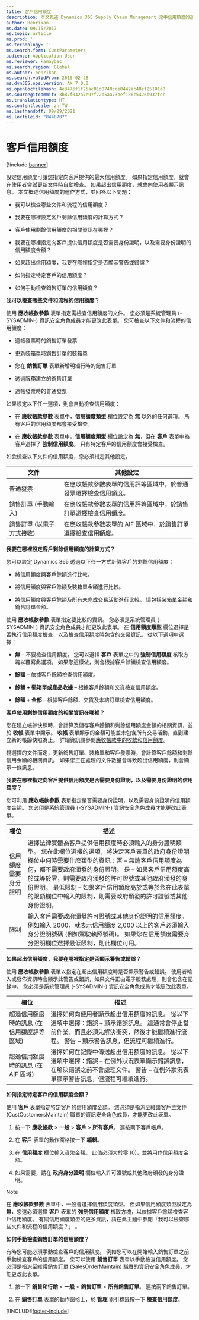 ```yaml
---
title: 客戶信用額度
description: 本文概述 Dynamics 365 Supply Chain Management 之中信用額度的運作方式。
author: Henrikan
ms.date: 09/15/2017
ms.topic: article
ms.prod: ''
ms.technology: ''
ms.search.form: CustParameters
audience: Application User
ms.reviewer: kamaybac
ms.search.region: Global
ms.author: henrikan
ms.search.validFrom: 2016-02-28
ms.dyn365.ops.version: AX 7.0.0
ms.openlocfilehash: 4e3476f1f25ac01d8740cce0442ac48ef25101a0
ms.sourcegitcommit: 3b87f042a7e97f72b5aa73bef186c5426b937fec
ms.translationtype: HT
ms.contentlocale: zh-TW
ms.lasthandoff: 09/29/2021
ms.locfileid: "8448707"
---
```

# <a name="credit-limits-for-customers"></a>客戶信用額度

[!include [banner](../includes/banner.md)]

設定信用額度可讓您指定向客戶提供的最大信用額度。 如果指定信用額度，就會在使用者嘗試更新文件時自動檢查。 如果超出信用額度，就會向使用者顯示訊息。 本文概述信用額度的運作方式，並回答以下問題：

-   我可以檢查哪些文件和流程的信用額度？

-   我要在哪裡設定客戶剩餘信用額度的計算方式？

-   客戶使用剩餘信用額度的相關資訊在哪裡？

-   我要在哪裡指定向客戶提供信用額度是否需要身份證明，以及需要身份證明的信用額度金額？

-   如果超出信用額度，我要在哪裡指定是否顯示警告或錯誤？

-   如何指定特定客戶的信用額度？

-   如何手動檢查銷售訂單的信用額度？

**我可以檢查哪些文件和流程的信用額度？**

使用 **應收帳款參數** 表單指定需檢查信用額度的文件。 您必須是系統管理員 (-SYSADMIN-) 資訊安全角色成員才能更改此表單。 您可檢查以下文件和流程的信用額度：

-   過帳發票時的銷售訂單發票

-   更新裝箱單時銷售訂單的裝箱單

-   您在 **銷售訂單** 表單新增明細行時的銷售訂單

-   透過服務建立的銷售訂單

-   過帳發票時的普通發票

如果設定以下任一選項，則會自動檢查信用額度：

-   在 **應收帳款參數** 表單中，**信用額度類型** 欄位設定為 **無** 以外的任何選項。 所有客戶的信用額度都會接受檢查。

-   在 **應收帳款參數** 表單中，**信用額度類型** 欄位設定為 **無**，但在 **客戶** 表單中為客戶選擇了 **強制信用額度**。 只有特定客戶的信用額度會接受檢查。

如欲檢查以下文件的信用額度，您必須指定其他設定。

|    文件                                    |    其他設定                                                                                                             |
|------------------------------------------------|-----------------------------------------------------------------------------------------------------------------------------------|
|    普通發票                         |    在應收帳款參數表單的信用評等區域中，於普通發票選擇檢查信用額度。     |
|    銷售訂單 (手動輸入)            |    在應收帳款參數表單的信用評等區域中，於銷售訂單選擇檢查信用額度。           |
|    銷售訂單 (以電子方式接收)     |    在應收帳款參數表單的 AIF 區域中，於銷售訂單選擇檢查信用額度。                     |

**我要在哪裡設定客戶剩餘信用額度的計算方式？**

您可以設定 Dynamics 365 透過以下任一方式計算客戶的剩餘信用額度：

-   將信用額度與客戶餘額進行比較。

-   將信用額度與客戶餘額及裝箱單金額進行比較。

-   將信用額度與客戶餘額及所有未完成交易活動進行比較。 這包括裝箱單金額和銷售訂單金額。

使用 **應收帳款參數** 表單指定要比較的資訊。 您必須是系統管理員 (-SYSADMIN-) 資訊安全角色成員才能更改此表單。 在 **信用額度類型** 欄位選擇是否執行信用額度檢查，以及檢查信用額度時包含的交易資訊。 從以下選項中選擇：

-   **無** – 不要檢查信用額度。 您可以選擇 **客戶** 表單之中的 **強制信用額度** 核取方塊以覆寫此選項。 如果您這樣做，則會根據客戶餘額檢查信用額度。

-   **餘額** – 依據客戶餘額檢查信用額度。

-   **餘額 + 裝箱單或產品收據** – 根據客戶餘額和交貨檢查信用額度。

-   **餘額 + 全部** – 根據客戶餘額、交貨及未結訂單檢查信用額度。

**客戶使用剩餘信用額度的相關資訊在哪裡？**

您在建立帳齡快照時，會計算及儲存客戶餘額和剩餘信用額度金額的相關資訊，並於 **收帳** 表單中顯示。 **收帳** 表單顯示的金額可能並未包含所有交易活動，直到建立新的帳齡快照為止。 詳細資訊請參閱[應收帳款中的收款和信用額度](/dynamicsax-2012/appuser-itpro/collections-and-credit-in-accounts-receivable)。

視選擇的文件而定，更新銷售訂單、裝箱單和客戶發票時，會計算客戶餘額和剩餘信用金額的相關資訊。 如果您正在處理的文件數量會導致超出信用額度，則會顯示一條訊息。

**我要在哪裡指定向客戶提供信用額度是否需要身份證明，以及需要身份證明的信用額度？**

您可利用 **應收帳款參數** 表單指定是否需要身份證明，以及需要身份證明的信用額度金額。
您必須是系統管理員 (-SYSADMIN-) 資訊安全角色成員才能更改此表單。

|    欄位                                    |    描述                                                                                                                                                                                                                                                                                                                                                                                                                                                                                                                                                                                                                                                                                                                                                                                                                                                        |
|---------------------------------------------|-----------------------------------------------------------------------------------------------------------------------------------------------------------------------------------------------------------------------------------------------------------------------------------------------------------------------------------------------------------------------------------------------------------------------------------------------------------------------------------------------------------------------------------------------------------------------------------------------------------------------------------------------------------------------------------------------------------------------------------------------------------------------------------------------------------------------------------------------------------------------|
|    信用額度需要身分證明     |    選擇法律實體為客戶提供信用額度時必須輸入的身分證明類型。 您在此欄位選擇的選項，將決定客戶表單的政府身份證明欄位中何時需要什麼類型的資訊：否 – 無論客戶信用額度為何，都不需要政府頒發的身份證明。     是 – 如果客戶信用額度高於或等於零，則需要政府頒發的許可證號或其他政府頒發的身份證明。     最低限制 – 如果客戶信用額度高於或等於您在此表單的限額欄位中輸入的限制，則需要政府頒發的許可證號或其他身份證明。        |
|    限制                                    |    輸入客戶需要政府頒發許可證號或其他身份證明的信用額度。    例如輸入 2000，就表示信用額度 2,000 以上的客戶必須輸入身分證明號碼 (例如駕駛執照號碼)。    如果您在信用額度需要身分證明欄位選擇最低限制，則此欄位可用。                                                                                                                                                                                                                                                                                                                                                                                                                                         |

**如果超出信用額度，我要在哪裡指定是否顯示警告或錯誤？**

使用 **應收帳款參數** 表單以指定在超出信用額度時是否顯示警告或錯誤。 使用者輸入或發佈資訊時會顯示此警告或錯誤，如果文件正由電子服務處理，則會包含在記錄中。 您必須是系統管理員 (-SYSADMIN-) 資訊安全角色成員才能更改此表單。

|    欄位                                                               |    描述                                                                                                                                                                                                                                                                                                                                                                                        |
|------------------------------------------------------------------------|-------------------------------------------------------------------------------------------------------------------------------------------------------------------------------------------------------------------------------------------------------------------------------------------------------------------------------------------------------------------------------------------------------|
|    超過信用額度時的訊息 (在信用額度評等區域)     |    選擇如何向使用者顯示超出信用額度的訊息。 從以下選項中選擇：錯誤 – 顯示錯誤訊息。 這通常會停止當前作業，而且必須先解決衝突，然後才能繼續進行流程。     警告 – 顯示警告訊息，但流程可繼續進行。                     |
|    超過信用額度時的訊息 (在 AIF 區域)               |    選擇如何在記錄中傳送超出信用額度的訊息。 從以下選項中選擇：錯誤 – 在例外狀況表單顯示錯誤訊息，在解決錯誤之前不會處理文件。     警告 – 在例外狀況表單顯示警告訊息，但流程可繼續進行。        |

**如何指定特定客戶的信用額度金額？**

使用 **客戶** 表單指定特定客戶的信用額度金額。 您必須是指派至維護客戶主文件 (CustCustomersMaintain) 職責的資訊安全角色成員，才能更改此表單。

1.  按一下 **應收帳款** \> **一般** \> **客戶** \> **所有客戶**。 連按兩下客戶帳戶。

2.  在 **客戶** 表單的動作窗格按一下 **編輯**。

3.  在 **信用額度** 欄位輸入貨幣金額。 此值必須大於零 (0)，並將用作信用額度金額。

4.  如果需要，請在 **政府身分證明** 欄位輸入許可證號或其他政府頒發的身分證明。

> [!NOTE]
> 在 **應收帳款參數** 表單中，一般會選擇信用額度類型。 但如果信用額度類型設定為 **無**，您還必須選擇 **客戶** 表單的 **強制信用額度** 核取方塊，以依據客戶餘額檢查客戶信用額度。 有關信用額度類型的更多資訊，請在此主題中參閱「我可以檢查哪些文件和流程的信用額度？」 。 

**如何手動檢查銷售訂單的信用額度？**

有時您可能必須手動檢查客戶的信用額度。 例如您可以在開始輸入銷售訂單之前手動檢查客戶的信用額度。 您可以使用 **銷售訂單** 表單以手動檢查信用額度。 您必須是指派至維護銷售訂單 (SalesOrderMaintain) 職責的資訊安全角色成員，才能更改此表單。

1.  按一下 **銷售和行銷** \> **一般** \> **銷售訂單** \> **所有銷售訂單**。 連按兩下銷售訂單。

2.  在 **銷售訂單** 表單的動作窗格上，於 **管理** 索引標籤按一下 **檢查信用額度**。


[!INCLUDE[footer-include](../../includes/footer-banner.md)]